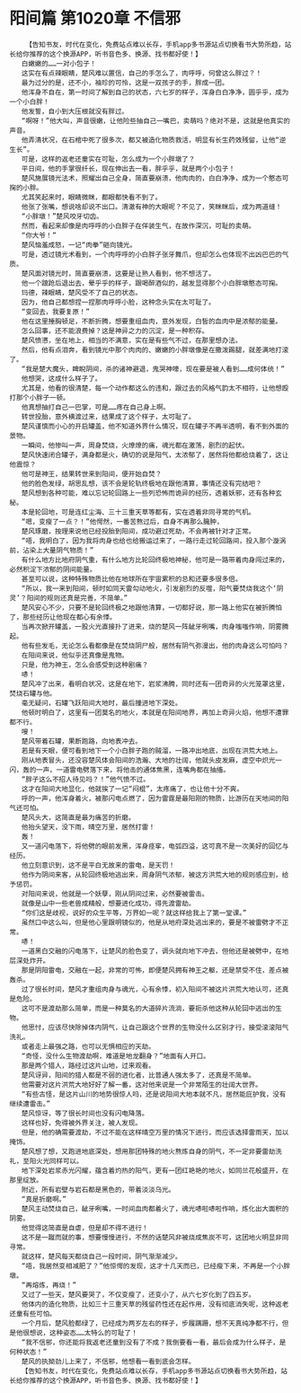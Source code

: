 # 阳间篇 第1020章 不信邪
        【告知书友，时代在变化，免费站点难以长存，手机app多书源站点切换看书大势所趋，站长给你推荐的这个换源APP，听书音色多、换源、找书都好使！】
       白嫩嫩的……一对小包子！
       这实在有点辣眼睛，楚风难以置信，自己的手怎么了，肉呼呼，何曾这么胖过？！
       最为过分的是，还不小，袖珍的可怜，这是一双孩子的手，胖成一团。
       他浑身不自在，第一时间了解到自己的状态，六七岁的样子，浑身白白净净，圆乎乎，成为一个小白胖！
       他发誓，自小到大压根就没有胖过。
       “啊呀！”他大叫，声音很嫩，让他险些抽自己一嘴巴，卖萌吗？绝对不是，这就是他真实的声音。
       他弄清状况，在石棺中死了很多次，都又被造化物质救活，明显有长生药效残留，让他“逆生长”。
       可是，这样的返老还童实在可耻，怎么成为一个小胖墩了？
       平日间，他的手掌很纤长，现在伸出去一看，胖乎乎，就是两个小包子！
       楚风施展镜光法术，照耀出自己全身，简直要崩溃，他肉肉的，白白净净，成为一个憨态可掬的小胖。
       尤其笑起来时，眼睛微眯，都眼都快看不到了。
       他张了张嘴，想说啥却说不出口。清澈有神的大眼呢？不见了，笑眯眯后，成为两道缝！
       “小胖墩！”楚风咬牙切齿。
       然而，看起来却像是肉呼呼的小白胖子在佯装生气，在故作深沉，可耻的卖萌。
       “你大爷！”
       楚风恼羞成怒，一记“肉拳”砸向镜光。
       可是，透过镜光术看到，一个肉呼呼的小白胖子张牙舞爪，但却怎么也体现不出凶巴巴的气质。
       楚风面对镜光时，简直要崩溃，这要是让熟人看到，他不想活了。
       他一个踉跄后退出去，晕乎乎的样子，跟喝醉酒似的，越发显得那个小白胖墩憨态可掬。
       玛德，辣眼睛，楚风受不了自己的状态。
       因为，他自己都想捏一捏那肉呼呼小脸，这种念头实在太可耻了。
       “变回去，我要复原！”
       他在这里捶胸顿足，不断折腾，想要重组血肉，意外发现，白皙的血肉中是浓郁的能量。
       怎么回事，还不能浪费掉？这是神异之力的沉淀，是一种积存。
       楚风愤懑，坐在地上，相当的不满意，实在是有些气不过，在那里想办法。
       然后，他有点泪奔，看到镜光中那个肉肉的、嫩嫩的小胖墩像是在撒泼踢腿，就差满地打滚了。
       “我是楚大魔头，睥睨阴间，杀的诸神避退，鬼哭神嚎，现在要是被人看到……成何体统！”
       他想哭，这成什么样子了。
       尤其是，他看的很清楚，每一个动作都这么的违和，跟过去的风格气韵太不相符，让他想殴打那个小胖子一顿。
       他真想抽打自己一巴掌，可是……疼在自己身上啊。
       转世投胎，意外横渡过来，结果成了这个样子，太可耻了。
       楚风谨慎而小心的开启罐盖，他不知道外界什么情况，现在罐子不再半透明，看不到外面的景物。
       一瞬间，他惨叫一声，周身焚烧，火燎燎的痛，魂光都在激荡，剧烈的起伏。
       楚风快速闭合罐子，满身都是火，确切的说是阳气，太浓郁了，居然将他都给烧着了，这让他震惊？
       他可是神王，结果转世来到阳间，便开始自焚？
       他的脸色发绿，胡思乱想，该不会是轮轨终极地在跟他清算，事情还没有完结吧？
       楚风想到各种可能，难以忘记轮回路上一些列恐怖而诡异的经历，透着妖邪，还有各种玄秘。
       本是轮回地，可是连红尘海、三十三重天草等都有，实在透着非同寻常的气机。
       “嗯，变瘦了一点？！”他愕然，一番苦熬过后，自身不再那么臃肿，
       楚风琢磨，按理来说他已经投胎到阳间，成功避过死劫，不会再被针对才正常。
       “唔，我明白了，因为我将肉身也给也给搬运过来了，一路行走过轮回路间，投入那个漩涡前，沾染上大量阴气物质！”
       有什么地方比地府阴气重，有什么地方比轮回终极地神秘，他可是一路带着肉身闯过来的，必然积淀下浓郁的阴间能量。
       甚至可以说，这种特殊物质比他在地球所在宇宙累积的总和还要多很多倍。
       “所以，我一来到阳间，顿时如同天雷勾动地火，引发剧烈的反噬，阳气要焚烧我这个‘阴灵’？阳间的规则还真是完善，不简单。”
       楚风安心不少，只要不是轮回终极之地跟他清算，一切都好说，那一路上他实在被折腾怕了，那些经历让他现在都心有余悸。
       当再次掀开罐盖，一股火光直接扑了进来，烧的楚风一阵龇牙咧嘴，肉身嗤嗤作响，阴雾腾起。
       他有些发毛，无论怎么看都像是在焚烧阴尸般，居然有阴气弥漫出，他的肉身这么可怕吗？
       在阳间来说，他似乎还真像是鬼物。
       只是，他为神王，怎么会感受到这种剧痛？
       哧！
       楚风冲了出来，看明白状况，这是在地下，岩浆沸腾，同时还有一团奇异的火光笼罩这里，焚烧石罐与他。
       毫无疑问，石罐飞跃阳间大地时，最后撞进地下深处。
       他顿时明白了，这里有一团莫名的地火，本就是在阳间地界，再加上奇异火焰，他想不遭罪都不行。
       嗖！
       楚风带着石罐，果断跑路，向地表冲去。
       若是有天眼，便可看到地下一个小白胖子跑的贼溜，一路冲出地底，出现在洪荒大地上。
       刚从地表冒头，还没容楚风体会阳间的浩瀚、大地的壮阔，他就头皮发麻，虚空中炽光一闪，轰的一声，一道雷电劈落下来，将他击的通体焦黑，连嘴角都在抽搐。
       “胖子这么不招人待见吗？！”他气愤不过。
       这才在阳间大地显化，他就挨了一记“闷棍”，太疼痛了，也让他十分不爽。
       呼的一声，他浑身着火，被那闪电点燃了，因为雷霆是最阳刚的物质，比游历在天地间的阳气还可怕。
       楚风头大，这简直是最为痛苦的折磨。
       他抬头望天，没下雨，晴空万里，居然打雷！
       轰！
       又一道闪电落下，将他劈的眼前发黑，浑身痉挛，电弧四溢，这可真不是一次美好的回忆与经历。
       他立刻意识到，这不是平白无故来的雷电，是天罚！
       他作为阴间来客，从轮回终极地逃出来，周身阴气浓郁，被这方洪荒大地的规则感应到，给予惩罚。
       对阳间来说，他就是一个妖孽，刚从阴间过来，必然要被雷击。
       就像是山中一些老兽成精般，想要进化成功，得先渡雷劫。
       “你们这是歧视，说好的众生平等，万界如一呢？就这样给我上了第一堂课。”
       虽然口中这么叫，但是他心里跟明镜似的，他是从地府深处逃出来的，要是不被雷劈才不正常。
       哧！
       一道黑白交融的闪电落下，让楚风的脸色变了，调头就向地下冲去，但他还是被劈中，在地层深处炸开。
       那是阴阳雷电，交融在一起，非常的可怖，即便楚风拥有神王之躯，还是禁受不住，差点被轰杀。
       过了很长时间，楚风才重组肉身与魂光，心有余悸，初入阳间不被这片洪荒大地认可，还真是危险。
       这可不是渡劫那么简单，而是一种莫名的大道碎片流淌，要扼杀他这种从轮回中逃出的生物。
       他思忖，应该尽快除掉体内阴气，让自己跟这个世界的生物没什么区别才行，接受滚滚阳气洗礼。
       或者走上最强之路，也可以无惧相应的天劫。
       “奇怪，没什么生物渡劫啊，难道是地龙翻身？”地面有人开口。
       那是两个猎人，路经过这片山地，过来观看。
       楚风讶异，阳间的猎人都是不弱的进化者，比普通人强太多了，还真是不简单。
       他需要对这片洪荒大地好好了解一番，这对他来说是一个非常陌生的壮阔大世界。
       “有些古怪，是这片山川的地势很惊人吗，还是说阳间大地本就不凡，居然能庇护我，没有继续遭雷击。”
       楚风惊讶，等了很长时间也没有闪电降落。
       这样也好，免得被外界关注，被人发现。
       但是，他的确需要渡劫，不过不能在这样晴空万里的情况下进行，而应该选择雷雨天，加以掩饰。
       楚风想了想，又跑进地底深处，想用那团特殊的地火熬炼自身的阴气，不一定非要雷劫洗礼，至阳火光同样可以。
       地下深处岩浆赤光闪耀，蕴含着灼热的阳气，更有一团红艳艳的地火，如同兰花般盛开，在那里绽放。
       附近，所有岩壁与岩石都是黑色的，带着淡淡乌光。
       “真是折磨啊。”
       楚风主动焚烧自己，龇牙咧嘴，一时间血肉都着火了，魂光哧啦哧啦作响，炼化出大面积的阴雾。
       他觉得这简直是自虐，但是却不得不进行！
       这不是一蹴而就的事，想要慢慢进行，不然的话楚风非被烧成焦炭不可，这团地火明显非同寻常。
       就这样，楚风每天都烧自己一段时间，阴气渐渐减少。
       “唔，我居然变相减肥了？”他惊愕的发现，这才十几天而已，已经瘦下来，不再是一个小胖墩。
       “再熔炼，再烧！”
       又过了一些天，楚风要哭了，不仅变瘦了，还变小了，从六七岁化到了四五岁。
       他体内的造化物质，比如三十三重天草的残留药性还在起作用，没有彻底消失呢，这种返老还童有些可怕。
       一个月后，楚风脸都绿了，已经成为两岁左右的样子，步履蹒跚，想不天真纯净都不行，但是他很想说，这种姿态……太特么的可耻了！
       “我不信邪，你还能将我返老还童到没有了不成？我倒要看一看，最后会成为什么样子，是何种状态！”
       楚风的执拗劲儿上来了，不信邪，他想看一看到底会怎样。
       【告知书友，时代在变化，免费站点难以长存，手机app多书源站点切换看书大势所趋，站长给你推荐的这个换源APP，听书音色多、换源、找书都好使！】